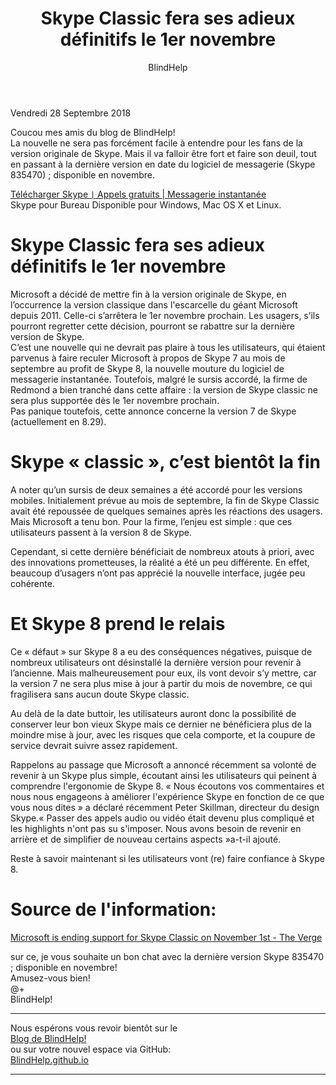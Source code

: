 ﻿---
title: Skype Classic fera ses adieux définitifs le 1er novembre
layout: post
author: BlindHelp
---

<footer>Vendredi 28 Septembre 2018</footer>

Coucou mes amis du blog de BlindHelp!  
La nouvelle ne sera pas forcément facile à entendre pour les fans de la version originale de Skype. Mais il va falloir être fort et faire son deuil, tout en passant à la dernière version en date du logiciel de messagerie (Skype 835470) ; disponible en novembre.                    

[Télécharger Skype `|` Appels gratuits | Messagerie instantanée](https://www.skype.com/fr/get-skype/download-skype-for-desktop/)                  
Skype pour Bureau Disponible pour Windows, Mac OS X et Linux.             

# Skype Classic fera ses adieux définitifs le 1er novembre #
Microsoft a décidé de mettre fin à la version originale de Skype, en l’occurrence la version classique dans l'escarcelle du géant Microsoft depuis 2011. Celle-ci s’arrêtera le 1er novembre prochain. Les usagers, s’ils pourront regretter cette décision, pourront se rabattre sur la dernière version de Skype.         
C’est une nouvelle qui ne devrait pas plaire à tous les utilisateurs, qui étaient parvenus à faire reculer Microsoft à propos de Skype 7 au mois de septembre   au profit de Skype 8, la nouvelle mouture du logiciel de messagerie instantanée. Toutefois, malgré le sursis accordé, la firme de Redmond a bien tranché dans cette affaire : la version de Skype classic ne sera plus supportée dès le 1er novembre prochain.       
Pas panique toutefois, cette annonce concerne la version 7 de Skype (actuellement en 8.29).     

# Skype « classic », c’est bientôt la fin #
A noter qu’un sursis de deux semaines a été accordé pour les versions mobiles. Initialement prévue au mois de septembre, la fin de Skype Classic avait été repoussée de quelques semaines après les réactions des usagers. Mais Microsoft a tenu bon. Pour la firme, l’enjeu est simple : que ces utilisateurs passent à la version 8 de Skype.    
 
Cependant, si cette dernière bénéficiait de nombreux atouts à priori, avec des innovations prometteuses, la réalité a été un peu différente. En effet, beaucoup d’usagers n’ont pas apprécié la nouvelle interface, jugée peu cohérente.    

# Et Skype 8 prend le relais #
Ce « défaut » sur Skype 8 a eu des conséquences négatives, puisque de nombreux utilisateurs ont désinstallé la dernière version pour revenir à l’ancienne. Mais malheureusement pour eux, ils vont devoir s’y mettre, car la version 7 ne sera plus mise à jour à partir du mois de novembre, ce qui fragilisera sans aucun doute Skype classic.         

Au delà de la date buttoir, les utilisateurs auront donc la possibilité de conserver leur bon vieux Skype mais ce dernier ne bénéficiera plus de la moindre mise à jour, avec les risques que cela comporte, et la coupure de service devrait suivre assez rapidement.       

Rappelons au passage que Microsoft a annoncé récemment sa volonté de revenir à un Skype plus simple, écoutant ainsi les utilisateurs qui peinent à comprendre l'ergonomie de Skype 8. « Nous écoutons vos commentaires et nous nous engageons à améliorer l'expérience Skype en fonction de ce que vous nous dites » a déclaré récemment Peter Skillman, directeur du design Skype.« Passer des appels audio ou vidéo était devenu plus compliqué et les highlights n'ont pas su s'imposer. Nous avons besoin de revenir en arrière et de simplifier de nouveau certains aspects »a-t-il ajouté.         

Reste à savoir maintenant si les utilisateurs vont (re) faire confiance à Skype 8.          

# Source de l'information: #
[Microsoft is ending support for Skype Classic on November 1st - The Verge](https://www.theverge.com/2018/9/27/17911174/microsoft-skype-classic-shutdown-date)                    

sur ce, je vous souhaite un bon chat avec la dernière version Skype 835470 ; disponible en novembre!                 
Amusez-vous bien!                   
@+            
BlindHelp!                     

---

Nous espérons vous revoir bientôt sur le      
[Blog de BlindHelp!](http://blindhelp.blogspot.fr/)                    
ou sur  votre nouvel espace via GitHub:                     
[BlindHelp.github.io](https://blindhelp.github.io)                    

---